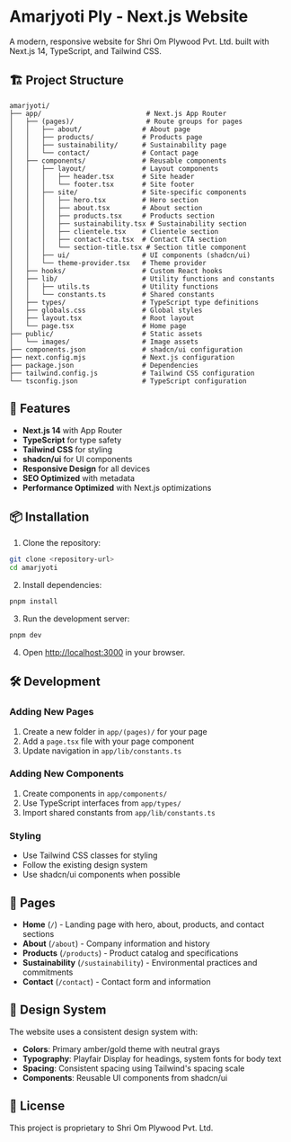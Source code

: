 # Amarjyoti Ply - Next.js Website

A modern, responsive website for Shri Om Plywood Pvt. Ltd. built with Next.js 14, TypeScript, and Tailwind CSS.

## 🏗️ Project Structure

```
amarjyoti/
├── app/                          # Next.js App Router
│   ├── (pages)/                  # Route groups for pages
│   │   ├── about/               # About page
│   │   ├── products/            # Products page
│   │   ├── sustainability/      # Sustainability page
│   │   └── contact/             # Contact page
│   ├── components/              # Reusable components
│   │   ├── layout/              # Layout components
│   │   │   ├── header.tsx       # Site header
│   │   │   └── footer.tsx       # Site footer
│   │   ├── site/                # Site-specific components
│   │   │   ├── hero.tsx         # Hero section
│   │   │   ├── about.tsx        # About section
│   │   │   ├── products.tsx     # Products section
│   │   │   ├── sustainability.tsx # Sustainability section
│   │   │   ├── clientele.tsx    # Clientele section
│   │   │   ├── contact-cta.tsx  # Contact CTA section
│   │   │   └── section-title.tsx # Section title component
│   │   ├── ui/                  # UI components (shadcn/ui)
│   │   └── theme-provider.tsx   # Theme provider
│   ├── hooks/                   # Custom React hooks
│   ├── lib/                     # Utility functions and constants
│   │   ├── utils.ts             # Utility functions
│   │   └── constants.ts         # Shared constants
│   ├── types/                   # TypeScript type definitions
│   ├── globals.css              # Global styles
│   ├── layout.tsx               # Root layout
│   └── page.tsx                 # Home page
├── public/                      # Static assets
│   └── images/                  # Image assets
├── components.json              # shadcn/ui configuration
├── next.config.mjs              # Next.js configuration
├── package.json                 # Dependencies
├── tailwind.config.js           # Tailwind CSS configuration
└── tsconfig.json                # TypeScript configuration
```

## 🚀 Features

- **Next.js 14** with App Router
- **TypeScript** for type safety
- **Tailwind CSS** for styling
- **shadcn/ui** for UI components
- **Responsive Design** for all devices
- **SEO Optimized** with metadata
- **Performance Optimized** with Next.js optimizations

## 📦 Installation

1. Clone the repository:
```bash
git clone <repository-url>
cd amarjyoti
```

2. Install dependencies:
```bash
pnpm install
```

3. Run the development server:
```bash
pnpm dev
```

4. Open [http://localhost:3000](http://localhost:3000) in your browser.

## 🛠️ Development

### Adding New Pages

1. Create a new folder in `app/(pages)/` for your page
2. Add a `page.tsx` file with your page component
3. Update navigation in `app/lib/constants.ts`

### Adding New Components

1. Create components in `app/components/`
2. Use TypeScript interfaces from `app/types/`
3. Import shared constants from `app/lib/constants.ts`

### Styling

- Use Tailwind CSS classes for styling
- Follow the existing design system
- Use shadcn/ui components when possible

## 📱 Pages

- **Home** (`/`) - Landing page with hero, about, products, and contact sections
- **About** (`/about`) - Company information and history
- **Products** (`/products`) - Product catalog and specifications
- **Sustainability** (`/sustainability`) - Environmental practices and commitments
- **Contact** (`/contact`) - Contact form and information

## 🎨 Design System

The website uses a consistent design system with:
- **Colors**: Primary amber/gold theme with neutral grays
- **Typography**: Playfair Display for headings, system fonts for body text
- **Spacing**: Consistent spacing using Tailwind's spacing scale
- **Components**: Reusable UI components from shadcn/ui

## 📄 License

This project is proprietary to Shri Om Plywood Pvt. Ltd.
